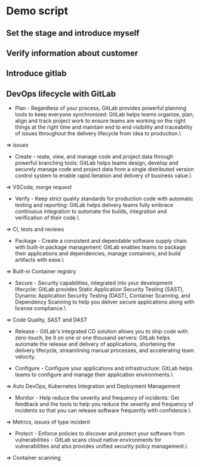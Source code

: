 # Demo script

## Set the stage and introduce myself

## Verify information about customer

## Introduce gitlab

## DevOps lifecycle with GitLab

- Plan - Regardless of your process, GitLab provides powerful planning tools to keep everyone synchronized: GitLab helps teams organize, plan, align and track project work to ensure teams are working on the right things at the right time and maintain end to end visibility and traceability of issues throughout the delivery lifecycle from idea to production.\

=> _issues_

- Create - reate, view, and manage code and project data through powerful branching tools: GitLab helps teams design, develop and securely manage code and project data from a single distributed version control system to enable rapid iteration and delivery of business value.\

=> VSCode, _merge request_

- Verify - Keep strict quality standards for production code with automatic testing and reporting: GitLab helps delivery teams fully embrace continuous integration to automate the builds, integration and verification of their code.\

=> CI, tests and reviews

- Package - Create a consistent and dependable software supply chain with built-in package management: GitLab enables teams to package their applications and dependencies, manage containers, and build artifacts with ease.\

=> Built-in Container registry

- Secure - Security capabilities, integrated into your development lifecycle: GitLab provides Static Application Security Testing (SAST), Dynamic Application Security Testing (DAST), Container Scanning, and Dependency Scanning to help you deliver secure applications along with license compliance.\

=> Code Quality, SAST and DAST

- Release - GitLab's integrated CD solution allows you to ship code with zero-touch, be it on one or one thousand servers: GitLab helps automate the release and delivery of applications, shortening the delivery lifecycle, streamlining manual processes, and accelerating team velocity.

- Configure - Configure your applications and infrastructure: GitLab helps teams to configure and manage their application environments.\

=> Auto DevOps, Kubernetes Integration and Deployment Management

- Monitor - Help reduce the severity and frequency of incidents: Get feedback and the tools to help you reduce the severity and frequency of incidents so that you can release software frequently with confidence.\

=> Metrics, _issues_ of type incident

- Protect - Enforce policies to discover and protect your software from vulnerabilities - GitLab scans cloud native environments for vulnerabilities and also provides unified security policy management.\

=> Container scanning